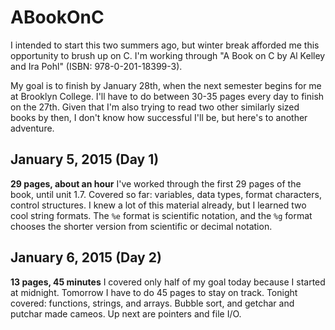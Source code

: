 ABookOnC
========

I intended to start this two summers ago, but winter break afforded me this opportunity to brush up on C. I'm working through "A Book on C by Al Kelley and Ira Pohl" (ISBN: 978-0-201-18399-3). 

My goal is to finish by January 28th, when the next semester begins for me at Brooklyn College. I'll have to do between 30-35 pages every day to finish on the 27th. Given that I'm also trying to read two other similarly sized books by then, I don't know how successful I'll be, but here's to another adventure.

January 5, 2015 (Day 1)
---
**29 pages, about an hour** I've worked through the first 29 pages of the book, until unit 1.7. Covered so far: variables, data types, format characters, control structures. I knew a lot of this material already, but I learned two cool string formats. The `%e` format is scientific notation, and the `%g` format chooses the shorter version from scientific or decimal notation. 

January 6, 2015 (Day 2)
---
**13 pages, 45 minutes** I covered only half of my goal today because I started at midnight. Tomorrow I have to do 45 pages to stay on track. Tonight covered: functions, strings, and arrays. Bubble sort, and  getchar and putchar made cameos. Up next are pointers and file I/O.
